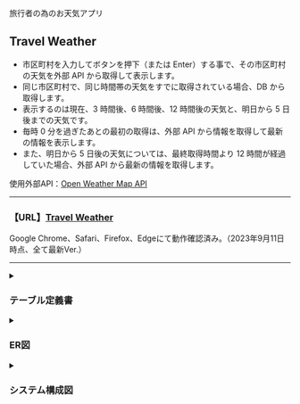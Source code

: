 <p>旅行者の為のお天気アプリ</p>
<h2>Travel Weather</h2>

- 市区町村を入力してボタンを押下（または Enter）する事で、その市区町村の天気を外部 API から取得して表示します。<br>
- 同じ市区町村で、同じ時間帯の天気をすでに取得されている場合、DB から取得します。<br>
- 表示するのは現在、3 時間後、6 時間後、12 時間後の天気と、明日から 5 日後までの天気です。<br>
- 毎時 0 分を過ぎたあとの最初の取得は、外部 API から情報を取得して最新の情報を表示します。<br>
- また、明日から 5 日後の天気については、最終取得時間より 12 時間が経過していた場合、外部 API から最新の情報を取得します。<br>

<p>使用外部API：<a href="https://openweathermap.org/" target="_blank" rel="noopener">Open Weather Map API</a></p>

---

<h3>【URL】<a href="https://www.yto-weather.com" target="_blank" rel="noopener">Travel Weather</a></h3>
<p>Google Chrome、Safari、Firefox、Edgeにて動作確認済み。（2023年9月11日時点、全て最新Ver.）</p>

---

<details>
<summary><h3>テーブル定義書</h3></summary>

PK - Primary Key<br>
FK - Foreign Key<br>
UQ - Unique Key<br>

【cities】
| カラム名 | データ型 | NULL | 制約 | 初期値 | AUTO INCREMENT | INDEX |
|----|----|----|----|----|----|----|
| id | int | NO | PK | - | ◯ | - |
| name | string | NO | UQ | - | - | ◯ |
| lat | string | NO | - | - | - | ◯ |
| lon | string | NO | - | - | - | ◯ |
| country_id | int | NO | FK | - | - | - |
| created_at | datetime | NO | - | - | - | - |
| updated_at | datetime | NO | - | - | - | - |

【countries】
| カラム名 | データ型 | NULL | 制約 | 初期値 | AUTO INCREMENT | INDEX |
|----|----|----|----|----|----|----|
| id | int | NO | PK | - | ◯ | - |
| name | string | NO | UQ | - | - | ◯ |
| created_at | datetime | NO | - | - | - | - |
| updated_at | datetime | NO | - | - | - | - |

【weathers】
| カラム名 | データ型 | NULL | 制約 | 初期値 | AUTO INCREMENT | INDEX |
|----|----|----|----|----|----|----|
| id | int | NO | PK | - | ◯ | - |
| city_id | int | NO | FK | - | - | ◯ |
| date_time | datetime | NO | - | - | - | ◯ |
| weather | string | NO | - | - | - | - |
| temp | float | NO | - | - | - | - |
| temp_max | float | NO | - | - | - | - |
| temp_min | float | NO | - | - | - | - |
| humidity | int | NO | - | - | - | - |
| description | string | NO | - | - | - | - |
| alert | text | YES | - | - | - | - |
| icon | string | NO | - | - | - | - |
| data_type | string | NO | - | - | - | ◯ |
| created_at | datetime | NO | - | - | - | - |
| updated_at | datetime | NO | - | - | - | - |

</details>

<details>
<summary><h3>ER図</h3></summary>

![ER図](./documents/er.png)

</details>

<details>
<summary><h3>システム構成図</h3></summary>

![システム構成図](./documents/architecture.png)

</details>
